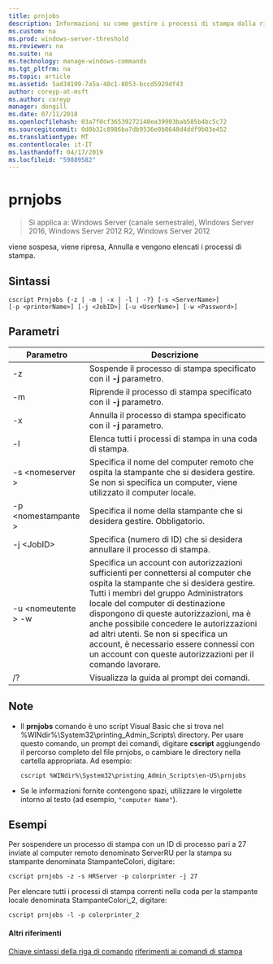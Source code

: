```yaml
---
title: prnjobs
description: Informazioni su come gestire i processi di stampa dalla riga di comando.
ms.custom: na
ms.prod: windows-server-threshold
ms.reviewer: na
ms.suite: na
ms.technology: manage-windows-commands
ms.tgt_pltfrm: na
ms.topic: article
ms.assetid: 5ad34199-7a5a-40c1-8053-bccd5929df43
author: coreyp-at-msft
ms.author: coreyp
manager: dongill
ms.date: 07/11/2018
ms.openlocfilehash: 03a7f0cf36539272140ea39903bab585b4bc5c72
ms.sourcegitcommit: 0d0b32c8986ba7db9536e0b8648d4ddf9b03e452
ms.translationtype: MT
ms.contentlocale: it-IT
ms.lasthandoff: 04/17/2019
ms.locfileid: "59889582"
---
```

# <a name="prnjobs"></a>prnjobs

>Si applica a: Windows Server (canale semestrale), Windows Server 2016, Windows Server 2012 R2, Windows Server 2012

viene sospesa, viene ripresa, Annulla e vengono elencati i processi di stampa.

## <a name="syntax"></a>Sintassi
```
cscript Prnjobs {-z | -m | -x | -l | -?} [-s <ServerName>] 
[-p <printerName>] [-j <JobID>] [-u <UserName>] [-w <Password>]
```

## <a name="parameters"></a>Parametri
|Parametro|Descrizione|
|-------|--------|
|-z|Sospende il processo di stampa specificato con il **-j** parametro.|
|-m|Riprende il processo di stampa specificato con il **-j** parametro.|
|-x|Annulla il processo di stampa specificato con il **-j** parametro.|
|-l|Elenca tutti i processi di stampa in una coda di stampa.|
|-s \<nomeserver >|Specifica il nome del computer remoto che ospita la stampante che si desidera gestire. Se non si specifica un computer, viene utilizzato il computer locale.|
|-p \<nomestampante >|Specifica il nome della stampante che si desidera gestire. Obbligatorio.|
|-j \<JobID>|Specifica (numero di ID) che si desidera annullare il processo di stampa.|
|-u \<nomeutente > -w <Password>|Specifica un account con autorizzazioni sufficienti per connettersi al computer che ospita la stampante che si desidera gestire. Tutti i membri del gruppo Administrators locale del computer di destinazione dispongono di queste autorizzazioni, ma è anche possibile concedere le autorizzazioni ad altri utenti. Se non si specifica un account, è necessario essere connessi con un account con queste autorizzazioni per il comando lavorare.|
|/?|Visualizza la guida al prompt dei comandi.|

## <a name="remarks"></a>Note
-   Il **prnjobs** comando è uno script Visual Basic che si trova nel %WINdir%\System32\printing_Admin_Scripts\\ <language> directory. Per usare questo comando, un prompt dei comandi, digitare **cscript** aggiungendo il percorso completo del file prnjobs, o cambiare le directory nella cartella appropriata. Ad esempio:
    ```
    cscript %WINdir%\System32\printing_Admin_Scripts\en-US\prnjobs
    ```
-   Se le informazioni fornite contengono spazi, utilizzare le virgolette intorno al testo (ad esempio, `"computer Name"`).

## <a name="BKMK_examples"></a>Esempi
Per sospendere un processo di stampa con un ID di processo pari a 27 inviate al computer remoto denominato ServerRU per la stampa su stampante denominata StampanteColori, digitare:
```
cscript prnjobs -z -s HRServer -p colorprinter -j 27
```
Per elencare tutti i processi di stampa correnti nella coda per la stampante locale denominata StampanteColori_2, digitare:
```
cscript prnjobs -l -p colorprinter_2
```

#### <a name="additional-references"></a>Altri riferimenti
[Chiave sintassi della riga di comando](command-line-syntax-key.md)
[riferimenti ai comandi di stampa](print-command-reference.md)
